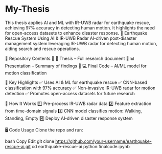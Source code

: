 # My-Thesis
This thesis applies AI and ML with IR-UWB radar for earthquake rescue, achieving 97% accuracy in detecting human motion. It highlights the need for open-access datasets to enhance disaster response.
🚀 Earthquake Rescue System Using AI & IR-UWB Radar
AI-driven post-disaster management system leveraging IR-UWB radar for detecting human motion, aiding search and rescue operations.

📂 Repository Contents
🔹 📜 Thesis – Full research document
🔹 📊 Presentation – Summary of findings
🔹 💻 Final Code – AI/ML model for motion classification

🎯 Key Highlights
✅ Uses AI & ML for earthquake rescue
✅ CNN-based classification with 97% accuracy
✅ Non-invasive IR-UWB radar for motion detection
✅ Promotes open-access datasets for future research

🚀 How It Works
1️⃣ Pre-process IR-UWB radar data
2️⃣ Feature extraction from time-domain signals
3️⃣ CNN model classifies motion: Walking, Standing, Empty
4️⃣ Deploy AI-driven disaster response system

🖥️ Code Usage
Clone the repo and run:

bash
Copy
Edit
git clone https://github.com/your-username/earthquake-rescue-ai.git
cd earthquake-rescue-ai
python finalcode.ipynb

